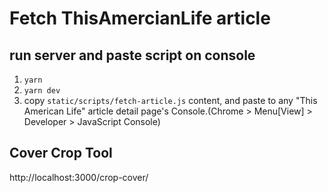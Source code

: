 # Fetch ThisAmercianLife article

## run server and paste script on console

1. `yarn`
2. `yarn dev`
3. copy `static/scripts/fetch-article.js` content, and paste to any "This American Life" article detail page's Console.(Chrome > Menu[View] > Developer > JavaScript Console)

## Cover Crop Tool
http://localhost:3000/crop-cover/